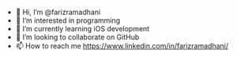 - 👋 Hi, I’m @farizramadhani
- 👀 I’m interested in programming
- 🌱 I’m currently learning iOS development
- 💞️ I’m looking to collaborate on GitHub
- 📫 How to reach me https://www.linkedin.com/in/farizramadhani/

<!---
farizramadhani/farizramadhani is a ✨ special ✨ repository because its `README.md` (this file) appears on your GitHub profile.
You can click the Preview link to take a look at your changes.
--->
